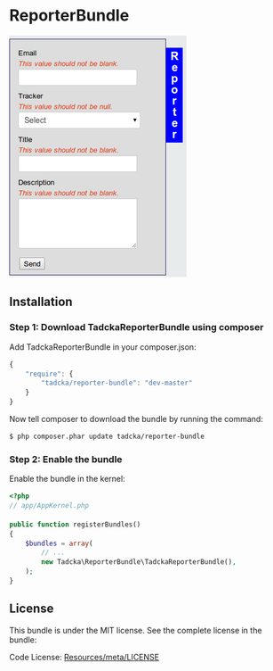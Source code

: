 ReporterBundle
==============

![Reporter example](https://github.com/tadcka/ReporterBundle/blob/master/Resources/public/images/reporter.png?raw=true)

## Installation

### Step 1: Download TadckaReporterBundle using composer

Add TadckaReporterBundle in your composer.json:

```js
{
    "require": {
        "tadcka/reporter-bundle": "dev-master"
    }
}
```

Now tell composer to download the bundle by running the command:

``` bash
$ php composer.phar update tadcka/reporter-bundle
```

### Step 2: Enable the bundle

Enable the bundle in the kernel:

``` php
<?php
// app/AppKernel.php

public function registerBundles()
{
    $bundles = array(
        // ...
        new Tadcka\ReporterBundle\TadckaReporterBundle(),
    );
}
```

License
-------

This bundle is under the MIT license. See the complete license in the bundle:

Code License:
[Resources/meta/LICENSE](https://github.com/tadcka/ReporterBundle/blob/master/Resources/meta/LICENSE)

